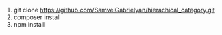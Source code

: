 1) git clone https://github.com/SamvelGabrielyan/hierachical_category.git
2) composer install
3) npm install
